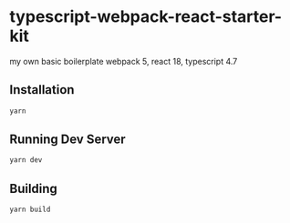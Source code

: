 # typescript-webpack-react-starter-kit

my own basic boilerplate webpack 5, react 18, typescript 4.7

## Installation

```bash
yarn
```

## Running Dev Server

```bash
yarn dev
```

## Building

```bash
yarn build
```
